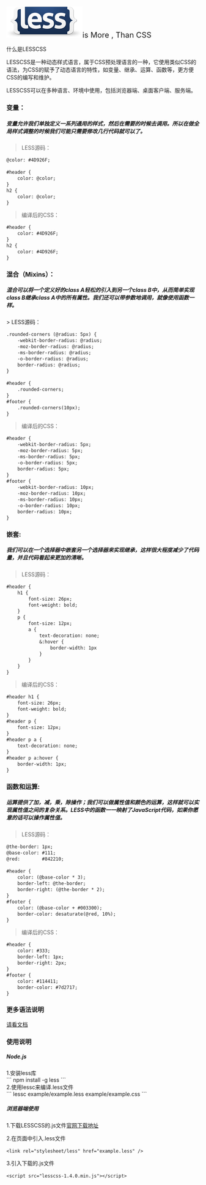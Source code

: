 ![logo](logo.png)<span style='font-size:20px;'>is More , Than CSS</span>

什么是LESSCSS

LESSCSS是一种动态样式语言，属于CSS预处理语言的一种，它使用类似CSS的语法，为CSS的赋予了动态语言的特性，如变量、继承、运算、函数等，更方便CSS的编写和维护。

LESSCSS可以在多种语言、环境中使用，包括浏览器端、桌面客户端、服务端。

### 变量：
<h5>变量允许我们单独定义一系列通用的样式，然后在需要的时候去调用。所以在做全局样式调整的时候我们可能只需要修改几行代码就可以了。</h5>

> LESS源码：

```
@color: #4D926F;

#header {
    color: @color;
}
h2 {
    color: @color;
}
```

> 编译后的CSS：

```
#header {
    color: #4D926F;
}
h2 {
    color: #4D926F;
}
```

### 混合（Mixins）：
<h5>混合可以将一个定义好的class A轻松的引入到另一个class B中，从而简单实现class B继承class A中的所有属性。我们还可以带参数地调用，就像使用函数一样。</h5>
> LESS源码：

```
.rounded-corners (@radius: 5px) {
    -webkit-border-radius: @radius;
    -moz-border-radius: @radius;
    -ms-border-radius: @radius;
    -o-border-radius: @radius;
    border-radius: @radius;
}

#header {
    .rounded-corners;
}
#footer {
    .rounded-corners(10px);
}
```

> 编译后的CSS：

```
#header {
    -webkit-border-radius: 5px;
    -moz-border-radius: 5px;
    -ms-border-radius: 5px;
    -o-border-radius: 5px;
    border-radius: 5px;
}
#footer {
    -webkit-border-radius: 10px;
    -moz-border-radius: 10px;
    -ms-border-radius: 10px;
    -o-border-radius: 10px;
    border-radius: 10px;
}
```

### 嵌套:
<h5>我们可以在一个选择器中嵌套另一个选择器来实现继承，这样很大程度减少了代码量，并且代码看起来更加的清晰。</h5>

> LESS源码：

```
#header {
    h1 {
        font-size: 26px;
        font-weight: bold;
    }
    p {
        font-size: 12px;
        a {
            text-decoration: none;
            &:hover {
                border-width: 1px
            }
        }
    }
}
```
> 编译后的CSS：

```
#header h1 {
    font-size: 26px;
    font-weight: bold;
}
#header p {
    font-size: 12px;
}
#header p a {
    text-decoration: none;
}
#header p a:hover {
    border-width: 1px;
}
```

### 函数和运算:
<h5>运算提供了加，减，乘，除操作；我们可以做属性值和颜色的运算，这样就可以实现属性值之间的复杂关系。LESS中的函数一一映射了JavaScript代码，如果你愿意的话可以操作属性值。</h5>

> LESS源码：

```
@the-border: 1px;
@base-color: #111;
@red:        #842210;

#header {
    color: (@base-color * 3);
    border-left: @the-border;
    border-right: (@the-border * 2);
}
#footer {
    color: (@base-color + #003300);
    border-color: desaturate(@red, 10%);
}
```

> 编译后的CSS：

```
#header {
    color: #333;
    border-left: 1px;
    border-right: 2px;
}
#footer {
    color: #114411;
    border-color: #7d2717;
}
```

### 更多语法说明
[请看文档](http://www.1024i.com/demo/less/document.html)

### 使用说明

<h5>Node.js</h5>
1.安装less库<br/>
```
npm install -g less
```
<br/>2.使用lessc来编译.less文件<br/>
```
lessc example/example.less example/example.css
```

<h5>浏览器端使用</h5>

1.下载LESSCSS的.js文件[官网下载地址](http://lesscss.org/#download-options)<br/>

2.在页面中引入.less文件<br/>

``<link rel="stylesheet/less" href="example.less" />``

3.引入下载的.js文件<br/>

``<script src="lesscss-1.4.0.min.js"></script>``
